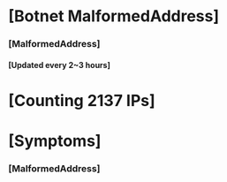 # [Botnet MalformedAddress]
### [MalformedAddress]
#### [Updated every 2~3 hours]

# [Counting 2137 IPs]

# [Symptoms] 
###   [MalformedAddress]
